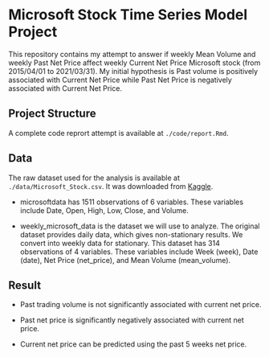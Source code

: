 # Microsoft Stock Time Series Model Project

This repository contains my attempt to answer if weekly Mean Volume and weekly Past Net Price affect weekly Current Net Price Microsoft stock (from 2015/04/01 to 2021/03/31).
My initial hypothesis is Past volume is positively associated with Current Net Price while Past Net Price is negatively associated with Current Net Price.

## Project Structure

A complete code reprort attempt is available at `./code/report.Rmd`.

## Data

The raw dataset used for the analysis is available at `./data/Microsoft_Stock.csv`. It was downloaded from [Kaggle](https://www.kaggle.com/datasets/vijayvvenkitesh/microsoft-stock-time-series-analysis?resource=download).

- microsoftdata has 1511 observations of 6 variables. These variables include Date, Open, High, Low, Close, and Volume.

- weekly_microsoft_data is the dataset we will use to analyze. The original dataset provides daily data, which gives non-stationary results. 
We convert into weekly data for stationary. This dataset has 314 observations of 4 variables. These variables include Week (week), Date (date), Net Price (net_price), and Mean Volume (mean_volume).

## Result

- Past trading volume is not significantly associated with current net price.

- Past net price is significantly negatively associated with current net price.

- Current net price can be predicted using the past 5 weeks net price.